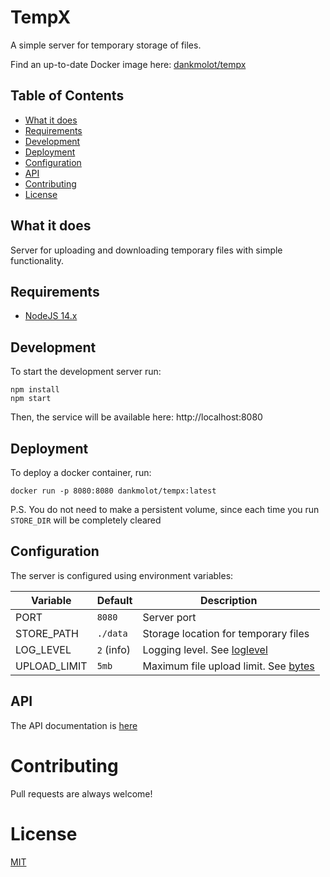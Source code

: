 # TempX
A simple server for temporary storage of files.

Find an up-to-date Docker image here: [dankmolot/tempx](https://hub.docker.com/r/dankmolot/tempx)

## Table of Contents
* [What it does](#what-it-does)
* [Requirements](#requirements)
* [Development](#development)
* [Deployment](#deployment)
* [Configuration](#configuration)
* [API](#api)
* [Contributing](#contributing)
* [License](#license)

## What it does
Server for uploading and downloading temporary files with simple functionality.

## Requirements
* [NodeJS 14.x](https://nodejs.org)

## Development
To start the development server run:
```shell
npm install
npm start
```

Then, the service will be available here: http://localhost:8080

## Deployment
To deploy a docker container, run:
```
docker run -p 8080:8080 dankmolot/tempx:latest
```
P.S. You do not need to make a persistent volume, since each time you run `STORE_DIR` will be completely cleared

## Configuration
The server is configured using environment variables:

Variable | Default | Description
--- | --- | ---
PORT | `8080` | Server port
STORE_PATH | `./data` | Storage location for temporary files
LOG_LEVEL | `2` (info) | Logging level. See [loglevel](https://www.npmjs.com/package/loglevel#documentation)
UPLOAD_LIMIT | `5mb` | Maximum file upload limit. See [bytes](https://www.npmjs.com/package/bytes)

## API
The API documentation is [here](https://documenter.getpostman.com/view/16886665/TzseKSTh)

# Contributing
Pull requests are always welcome!

# License
[MIT](LICENSE)
